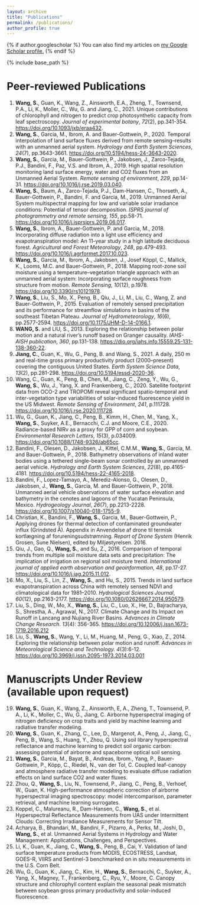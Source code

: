 ```yaml
---
layout: archive
title: "Publications"
permalink: /publications/
author_profile: true
---
```


{% if author.googlescholar %}
  You can also find my articles on <u><a href="{{author.googlescholar}}">my Google Scholar profile</a>.</u>
{% endif %}

{% include base_path %}

Peer-reviewed Publications
======

1. **Wang, S.**, Guan, K., Wang, Z., Ainsworth, E.A., Zheng, T., Townsend, P.A., Li, K., Moller, C., Wu, G. and Jiang, C., 2021. Unique contributions of chlorophyll and nitrogen to predict crop photosynthetic capacity from leaf spectroscopy. *Journal of experimental botany*, *72*(2), pp.341-354. <https://doi.org/10.1093/jxb/eraa432>.
2. **Wang, S.**, Garcia, M., Ibrom, A. and Bauer-Gottwein, P., 2020. Temporal interpolation of land surface fluxes derived from remote sensing–results with an unmanned aerial system. *Hydrology and Earth System Sciences*, *24*(7), pp.3643-3661. <https://doi.org/10.5194/hess-24-3643-2020>.
3. **Wang, S.**, Garcia, M., Bauer-Gottwein, P., Jakobsen, J., Zarco-Tejada, P.J., Bandini, F., Paz, V.S. and Ibrom, A., 2019. High spatial resolution monitoring land surface energy, water and CO2 fluxes from an Unmanned Aerial System. *Remote sensing of environment*, *229*, pp.14-31. <https://doi.org/10.1016/j.rse.2019.03.040>.
4. **Wang, S.**, Baum, A., Zarco-Tejada, P.J., Dam-Hansen, C., Thorseth, A., Bauer-Gottwein, P., Bandini, F. and Garcia, M., 2019. Unmanned Aerial System multispectral mapping for low and variable solar irradiance conditions: Potential of tensor decomposition. *ISPRS journal of photogrammetry and remote sensing*, *155*, pp.58-71. <https://doi.org/10.1016/j.isprsjprs.2019.06.017>.
5. **Wang, S.**, Ibrom, A., Bauer-Gottwein, P. and Garcia, M., 2018. Incorporating diffuse radiation into a light use efficiency and evapotranspiration model: An 11-year study in a high latitude deciduous forest. *Agricultural and Forest Meteorology*, *248*, pp.479-493. <https://doi.org/10.1016/j.agrformet.2017.10.023>.
6. **Wang, S.**, Garcia, M., Ibrom, A., Jakobsen, J., Josef Köppl, C., Mallick, K., Looms, M.C. and Bauer-Gottwein, P., 2018. Mapping root-zone soil moisture using a temperature–vegetation triangle approach with an unmanned aerial system: Incorporating surface roughness from structure from motion. *Remote Sensing*, *10*(12), p.1978. <https://doi.org/10.3390/rs10121978>.
7. **Wang, S.**, Liu, S., Mo, X., Peng, B., Qiu, J., Li, M., Liu, C., Wang, Z. and Bauer-Gottwein, P., 2015. Evaluation of remotely sensed precipitation and its performance for streamflow simulations in basins of the southeast Tibetan Plateau. *Journal of Hydrometeorology*, *16*(6), pp.2577-2594. <https://doi.org/10.1175/JHM-D-14-0166.1>.
8. **WANG, S.** and LIU, S., 2013. Exploring the relationship between polar motion and a natural river’s runoff based on Granger causality. *IAHS-AISH publication*, *360*, pp.131-138. <https://dio.org/iahs.info.15559.25-131-138-360-22>.
9. **Jiang, C.**, Guan, K., Wu, G., Peng, B. and Wang, S., 2021. A daily, 250 m and real-time gross primary productivity product (2000–present) covering the contiguous United States. *Earth System Science Data*, *13*(2), pp.281-298. <https://doi.org/10.5194/essd-2020-36>.
10. Wang, C., Guan, K., Peng, B., Chen, M., Jiang, C., Zeng, Y., Wu, G., **Wang, S.**, Wu, J., Yang, X. and Frankenberg, C., 2020. Satellite footprint data from OCO-2 and TROPOMI reveal significant spatio-temporal and inter-vegetation type variabilities of solar-induced fluorescence yield in the US Midwest. *Remote Sensing of Environment*, *241*, p.111728. <https://doi.org/10.1016/j.rse.2020.111728>.
11. Wu, G., Guan, K., Jiang, C., Peng, B., Kimm, H., Chen, M., Yang, X., **Wang, S.**, Suyker, A.E., Bernacchi, C.J. and Moore, C.E., 2020. Radiance-based NIRv as a proxy for GPP of corn and soybean. *Environmental Research Letters*, *15*(3), p.034009. <https://doi.org/10.1088/1748-9326/ab65cc>.
12. Bandini, F., Olesen, D., Jakobsen, J., Kittel, C.M.M., **Wang, S.**, Garcia, M. and Bauer-Gottwein, P., 2018. Bathymetry observations of inland water bodies using a tethered single-beam sonar controlled by an unmanned aerial vehicle. *Hydrology and Earth System Sciences*, *22*(8), pp.4165-4181. <https://doi.org/10.5194/hess-22-4165-2018>.
13. Bandini, F., Lopez-Tamayo, A., Merediz-Alonso, G., Olesen, D., Jakobsen, J., **Wang, S.**, Garcia, M. and Bauer-Gottwein, P., 2018. Unmanned aerial vehicle observations of water surface elevation and bathymetry in the cenotes and lagoons of the Yucatan Peninsula, Mexico. *Hydrogeology Journal*, *26*(7), pp.2213-2228. <https://doi.org/10.1007/s10040-018-1755-9>.
14. Christian, K., Bandini, F., **Wang, S.**, Garcia, M., Bauer-Gottwein, P., Applying drones for thermal detection of contaminated groundwater influx (Grindsted Å). Appendix in Anvendelse af drone til termisk kortlægning af forureningsudstrømning. *Report of Drone System* (Henrik Grosen, Sune Nielsen), edited by Miljøstyrelsen. 2016.
15. Qiu, J., Gao, Q., **Wang, S.**, and Su, Z., 2016. Comparison of temporal trends from multiple soil moisture data sets and precipitation: The implication of irrigation on regional soil moisture trend. *International journal of applied earth observation and geoinformation*, *48*, pp.17-27. <https://doi.org/10.1016/j.jag.2015.11.012>.
16. Mo, X., Liu, S., Lin, Z., **Wang, S.**, and Hu, S., 2015. Trends in land surface evapotranspiration across China with remotely sensed NDVI and climatological data for 1981–2010. *Hydrological Sciences Journal*, *60*(12), pp.2163-2177. <https://doi.org/10.1080/02626667.2014.950579>.
17. Liu, S., Ding, W., Mo, X., **Wang, S.**, Liu, C., Luo, X., He, D., Bajracharya, S., Shrestha, A., Agrawal, N., 2017. Climate Change and Its Impact on Runoff in Lancang and Nujiang River Basins. *Advances in Climate Change Research*. *13*(4): 356-365. <https://doi.org/10.12006/j.issn.1673-1719.2016.212>
18. Liu, S., **Wang, S.**, Wang, Y., Li, M., Huang, M., Peng, G., Xiao, Z., 2014. Exploring the relationship between polar motion and runoff. *Advances in Meteorological Science and Technology.* *4*(3):6-12. <https://doi.org/10.3969/j.issn.2095-1973.2014.03.001>


Manuscripts Under Review (available upon request)
===

19. **Wang, S.**, Guan, K., Wang, Z., Ainsworth, E, A., Zheng, T., Townsend, P. A., Li, K., Moller, C., Wu, G., Jiang, C. Airborne hyperspectral imaging of nitrogen deficiency on crop traits and yield by machine learning and radiative transfer modeling.
20. **Wang, S.**, Guan, K., Zhang, C., Lee, D., Margenot, A., Peng, J., Jiang, C., Peng, B., Wang, S., Huang, Y., Zhou, Q. Using soil library hyperspectral reflectance and machine learning to predict soil organic carbon: assessing potential of airborne and spaceborne optical soil sensing.
21. **Wang, S.**, Garcia, M., Bayat, B., Andreas, Ibrom., Yang, P., Bauer-Gottwein, P., Köpp, C., Riedel, N., van der Tol, C. Coupled leaf-canopy and atmosphere radiative transfer modeling to evaluate diffuse radiation effects on land surface CO2 and water fluxes.
22. Zhou, Q., **Wang, S.**, Liu, N., Townsend, P., Jiang, C., Peng, B., Verhoef, W., Guan, K. High-performance atmospheric correction of airborne hyperspectral imaging spectroscopy: model intercomparison, parameter retrieval, and machine learning surrogates.
23. Koppel, C., Malureanu, R., Dam-Hansen, C., **Wang, S.**, et al. Hyperspectral Reflectance Measurements from UAS under Intermittent Clouds: Correcting Irradiance Measurements for Sensor Tilt.
24. Acharya, B., Bhandari, M., Bandini, F., Pizarro, A., Perks, M., Joshi, D., **Wang, S.**, et al. Unmanned Aerial Systems in Hydrology and Water Management: Applications, Challenges, and Perspectives.
25. Li, K., Guan, K., Jiang, C., **Wang, S.**, Peng, B., Cai, Y. Validation of land surface temperature products from MODIS, ECOSTRESS, Landsat, GOES-R, VIIRS and Sentinel-3 benchmarked on in situ measurements in the U.S. Corn Belt.
26. Wu, G., Guan, K., Jiang, C., Kim, H., **Wang, S.**, Bernacchi, C., Suyker, A., Yang, X., Magney, T., Frankenberg, C., Ryu, Y., Moore, C. Canopy structure and chlorophyll content explain the seasonal peak mismatch between soybean gross primary productivity and solar-induced fluorescence.
